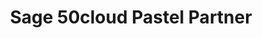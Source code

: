 ---
title: "Sage 50cloud Pastel Partner"
seoTitle: "Sage 50cloud Pastel Partner integration"
seoDescription: "Here’s how Sage 50cloud Pastel Partner works with your applications to streamline your workflow."
summary: "Formerly Sage Pastel Partner: This tried and tested accounting software includes direct bank feeds and many useful cloud features to help you boost productivity."
lead: "Stock2Shop can integrate Sage 50cloud Pastel Partner with various B2B and B2C ecommerce and logistic applications. Here is how we can help you automate your business."
image: "/uploads/logo-platform-sage-50cloud-pastel-partner.png"
imageAlt: sage 50cloud pastel partner logo
type: "source"
source: "sage-50cloud-pastel-partner"
tags: ["erp"]
aliases:
    - /integrations/pastel-partner/
---
